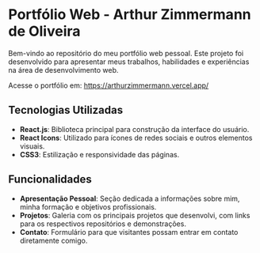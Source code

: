 # Portfólio Web - Arthur Zimmermann de Oliveira

Bem-vindo ao repositório do meu portfólio web pessoal. Este projeto foi desenvolvido para apresentar meus trabalhos, habilidades e experiências na área de desenvolvimento web.

Acesse o portfólio em: https://arthurzimmermann.vercel.app/

## Tecnologias Utilizadas

- **React.js**: Biblioteca principal para construção da interface do usuário.
- **React Icons**: Utilizado para ícones de redes sociais e outros elementos visuais.
- **CSS3**: Estilização e responsividade das páginas.

## Funcionalidades

- **Apresentação Pessoal**: Seção dedicada a informações sobre mim, minha formação e objetivos profissionais.
- **Projetos**: Galeria com os principais projetos que desenvolvi, com links para os respectivos repositórios e demonstrações.
- **Contato**: Formulário para que visitantes possam entrar em contato diretamente comigo.
